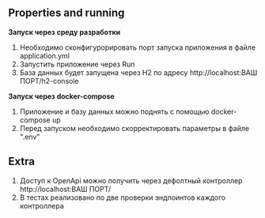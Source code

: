 ## Properties and running

**Запуск через среду разработки**
1. Необходимо сконфигурорировать порт запуска приложения в файле application.yml
2. Запустить приложение через Run
3. База данных будет запущена через H2 по адресу http://localhost:ВАШ ПОРТ/h2-console

**Запуск через docker-compose**
1. Приложение и базу данных можно поднять с помощью docker-compose up
2. Перед запуском необходимо скорректировать параметры в файле ".env"

## Extra
1. Доступ к OpenApi можно получить через дефолтный контроллер http://localhost:ВАШ ПОРТ/
2. В тестах реализовано по две проверки эндпоинтов каждого контроллера